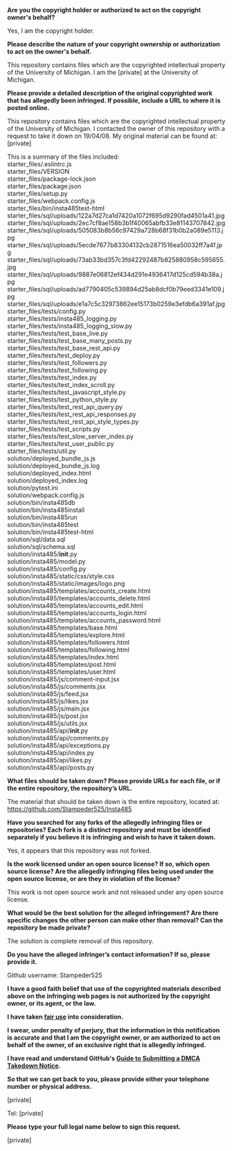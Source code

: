 **Are you the copyright holder or authorized to act on the copyright owner's behalf?**  
  
Yes, I am the copyright holder.  
  
**Please describe the nature of your copyright ownership or authorization to act on the owner's behalf.**  
  
This repository contains files which are the copyrighted intellectual property of the University of Michigan. I am the [private] at the University of Michigan.  
  
**Please provide a detailed description of the original copyrighted work that has allegedly been infringed. If possible, include a URL to where it is posted online.**  
  
This repository contains files which are the copyrighted intellectual property of the University of Michigan. I contacted the owner of this repository with a request to take it down on 19/04/08. My original material can be found at: [private]  
  
This is a summary of the files included:  
starter_files/.eslintrc.js  
starter_files/VERSION  
starter_files/package-lock.json  
starter_files/package.json  
starter_files/setup.py  
starter_files/webpack.config.js  
starter_files/bin/insta485test-html  
starter_files/sql/uploads/122a7d27ca1d7420a1072f695d9290fad4501a41.jpg  
starter_files/sql/uploads/2ec7cf8ae158b3b1f40065abfb33e81143707842.jpg  
starter_files/sql/uploads/505083b8b56c97429a728b68f31b0b2a089e5113.jpg  
starter_files/sql/uploads/5ecde7677b83304132cb2871516ea50032ff7a4f.jpg  
starter_files/sql/uploads/73ab33bd357c3fd42292487b825880958c595655.jpg  
starter_files/sql/uploads/9887e06812ef434d291e4936417d125cd594b38a.jpg  
starter_files/sql/uploads/ad7790405c539894d25ab8dcf0b79eed3341e109.jpg  
starter_files/sql/uploads/e1a7c5c32973862ee15173b0259e3efdb6a391af.jpg  
starter_files/tests/config.py  
starter_files/tests/insta485_logging.py  
starter_files/tests/insta485_logging_slow.py  
starter_files/tests/test_base_live.py  
starter_files/tests/test_base_many_posts.py  
starter_files/tests/test_base_rest_api.py  
starter_files/tests/test_deploy.py  
starter_files/tests/test_followers.py  
starter_files/tests/test_following.py  
starter_files/tests/test_index.py  
starter_files/tests/test_index_scroll.py  
starter_files/tests/test_javascript_style.py  
starter_files/tests/test_python_style.py  
starter_files/tests/test_rest_api_query.py  
starter_files/tests/test_rest_api_responses.py  
starter_files/tests/test_rest_api_style_types.py  
starter_files/tests/test_scripts.py  
starter_files/tests/test_slow_server_index.py  
starter_files/tests/test_user_public.py  
starter_files/tests/util.py  
solution/deployed_bundle_js.js  
solution/deployed_bundle_js.log  
solution/deployed_index.html  
solution/deployed_index.log  
solution/pytest.ini  
solution/webpack.config.js  
solution/bin/insta485db  
solution/bin/insta485install  
solution/bin/insta485run  
solution/bin/insta485test  
solution/bin/insta485test-html  
solution/sql/data.sql  
solution/sql/schema.sql  
solution/insta485/__init__.py  
solution/insta485/model.py  
solution/insta485/config.py  
solution/insta485/static/css/style.css  
solution/insta485/static/images/logo.png  
solution/insta485/templates/accounts_create.html  
solution/insta485/templates/accounts_delete.html  
solution/insta485/templates/accounts_edit.html  
solution/insta485/templates/accounts_login.html  
solution/insta485/templates/accounts_password.html  
solution/insta485/templates/base.html  
solution/insta485/templates/explore.html  
solution/insta485/templates/followers.html  
solution/insta485/templates/following.html  
solution/insta485/templates/index.html  
solution/insta485/templates/post.html  
solution/insta485/templates/user.html  
solution/insta485/js/comment-input.jsx  
solution/insta485/js/comments.jsx  
solution/insta485/js/feed.jsx  
solution/insta485/js/likes.jsx  
solution/insta485/js/main.jsx  
solution/insta485/js/post.jsx  
solution/insta485/js/utils.jsx  
solution/insta485/api/__init__.py  
solution/insta485/api/comments.py  
solution/insta485/api/exceptions.py  
solution/insta485/api/index.py  
solution/insta485/api/likes.py  
solution/insta485/api/posts.py  
  
**What files should be taken down? Please provide URLs for each file, or if the entire repository, the repository’s URL.**  
  
The material that should be taken down is the entire repository, located at:  
https://github.com/Stampeder525/Insta485  
  
**Have you searched for any forks of the allegedly infringing files or repositories? Each fork is a distinct repository and must be identified separately if you believe it is infringing and wish to have it taken down.**  
  
Yes, it appears that this repository was not forked.  
  
**Is the work licensed under an open source license? If so, which open source license? Are the allegedly infringing files being used under the open source license, or are they in violation of the license?**  
  
This work is not open source work and not released under any open source license.  
  
**What would be the best solution for the alleged infringement? Are there specific changes the other person can make other than removal? Can the repository be made private?**  
  
The solution is complete removal of this repository.  
  
**Do you have the alleged infringer’s contact information? If so, please provide it.**  
  
Github username: Stampeder525  
  
**I have a good faith belief that use of the copyrighted materials described above on the infringing web pages is not authorized by the copyright owner, or its agent, or the law.**  
  
**I have taken <a href="https://www.lumendatabase.org/topics/22">fair use</a> into consideration.**  
  
**I swear, under penalty of perjury, that the information in this notification is accurate and that I am the copyright owner, or am authorized to act on behalf of the owner, of an exclusive right that is allegedly infringed.**  
  
**I have read and understand GitHub's <a href="https://help.github.com/articles/guide-to-submitting-a-dmca-takedown-notice/">Guide to Submitting a DMCA Takedown Notice</a>.**  
  
**So that we can get back to you, please provide either your telephone number or physical address.**  
  
[private]    
  
Tel: [private]  
  
**Please type your full legal name below to sign this request.**  
  
[private]  
